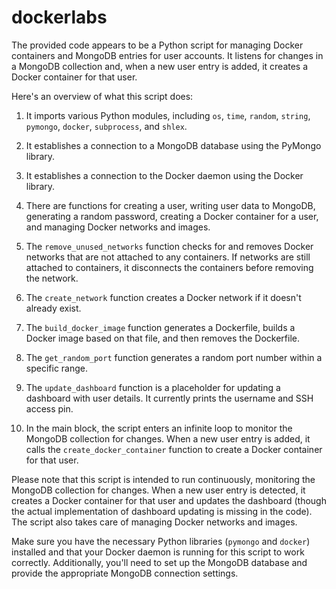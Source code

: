 # dockerlabs

The provided code appears to be a Python script for managing Docker containers and MongoDB entries for user accounts. It listens for changes in a MongoDB collection and, when a new user entry is added, it creates a Docker container for that user.

Here's an overview of what this script does:

1. It imports various Python modules, including `os`, `time`, `random`, `string`, `pymongo`, `docker`, `subprocess`, and `shlex`.

2. It establishes a connection to a MongoDB database using the PyMongo library.

3. It establishes a connection to the Docker daemon using the Docker library.

4. There are functions for creating a user, writing user data to MongoDB, generating a random password, creating a Docker container for a user, and managing Docker networks and images.

5. The `remove_unused_networks` function checks for and removes Docker networks that are not attached to any containers. If networks are still attached to containers, it disconnects the containers before removing the network.

6. The `create_network` function creates a Docker network if it doesn't already exist.

7. The `build_docker_image` function generates a Dockerfile, builds a Docker image based on that file, and then removes the Dockerfile.

8. The `get_random_port` function generates a random port number within a specific range.

9. The `update_dashboard` function is a placeholder for updating a dashboard with user details. It currently prints the username and SSH access pin.

10. In the main block, the script enters an infinite loop to monitor the MongoDB collection for changes. When a new user entry is added, it calls the `create_docker_container` function to create a Docker container for that user.

Please note that this script is intended to run continuously, monitoring the MongoDB collection for changes. When a new user entry is detected, it creates a Docker container for that user and updates the dashboard (though the actual implementation of dashboard updating is missing in the code). The script also takes care of managing Docker networks and images.

Make sure you have the necessary Python libraries (`pymongo` and `docker`) installed and that your Docker daemon is running for this script to work correctly. Additionally, you'll need to set up the MongoDB database and provide the appropriate MongoDB connection settings.
